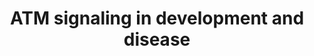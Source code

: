 ---
annotations:
- id: PW:0000087
  parent: regulatory pathway
  type: Pathway Ontology
  value: G1 phase pathway
- id: PW:0000099
  parent: regulatory pathway
  type: Pathway Ontology
  value: DNA repair pathway
authors:
- AARandCo
- Khanspers
- MaintBot
- Eweitz
- Egonw
citedin:
- link: PMC7470419
  title: A novel single-cell based method for breast cancer prognosis (2020)
communities:
- CPTAC
- ONTOX
- PancCanNet
description: This pathway is modeled after Figure 4 in the article "The ATM signaling
  network in development and disease" (See Bibliography).  When DNA is damaged, DDR
  begins to work on recuperating the damage through the appropriate cellular programs
  such as transcription, translation, etc etc. The ataxia-telangiectasia mutated (ATM)
  kinase acts as the main core of this pathway acting upon or receiving a lot of the
  reactions towards other gene products. ATM substrates use several different cell
  cycle checkpoints to determine the health of the DNA, and determine different types
  of disease/damage done to the DNA. The p38MAPK which is a reaction by ATM later
  leads to HSP27 which inhibits oxidative stress within the cell. DDR and ATM both
  work to help the cell recover from any damage it has received and understanding
  how ATM works will help increase doctors and scientists understanding of diseases,
  and their treatment.   Proteins on this pathway have targeted assays available via
  the [CPTAC Assay Portal](https://assays.cancer.gov/available_assays?wp_id=WP3878).
last-edited: 2025-04-30
ndex: 25239283-8b68-11eb-9e72-0ac135e8bacf
organisms:
- Homo sapiens
redirect_from:
- /index.php/Pathway:WP3878
- /instance/WP3878
- /instance/WP3878_r138710
revision: r138710
schema-jsonld:
- '@context': https://schema.org/
  '@id': https://wikipathways.github.io/pathways/WP3878.html
  '@type': Dataset
  creator:
    '@type': Organization
    name: WikiPathways
  description: This pathway is modeled after Figure 4 in the article "The ATM signaling
    network in development and disease" (See Bibliography).  When DNA is damaged,
    DDR begins to work on recuperating the damage through the appropriate cellular
    programs such as transcription, translation, etc etc. The ataxia-telangiectasia
    mutated (ATM) kinase acts as the main core of this pathway acting upon or receiving
    a lot of the reactions towards other gene products. ATM substrates use several
    different cell cycle checkpoints to determine the health of the DNA, and determine
    different types of disease/damage done to the DNA. The p38MAPK which is a reaction
    by ATM later leads to HSP27 which inhibits oxidative stress within the cell. DDR
    and ATM both work to help the cell recover from any damage it has received and
    understanding how ATM works will help increase doctors and scientists understanding
    of diseases, and their treatment.   Proteins on this pathway have targeted assays
    available via the [CPTAC Assay Portal](https://assays.cancer.gov/available_assays?wp_id=WP3878).
  keywords:
  - ATF2
  - ATM
  - ATMIN
  - ATR
  - AURKB
  - BUB1
  - CDC25A
  - CDK2
  - CDK5
  - CEP63
  - CHEK1
  - CHEK2
  - DCLRE1C
  - G6PD
  - H2AX
  - HDAC4
  - HMGN1
  - HSP27
  - IKBKG
  - KAT5
  - LMNB2
  - MAPK11
  - MAPK12
  - MAPK13
  - MAPK14
  - MDC1
  - MRE11
  - MTOR
  - NBN
  - NF-KB
  - NHEJ1
  - PMID1
  - PP5C
  - PPP2CA
  - PRKDC
  - RAD50
  - RBBP8
  - RIF1
  - RNF168
  - RNF20
  - RNF40
  - RNF8
  - Rad50
  - 'Reactive oxygen species '
  - SMC1A
  - STK11
  - TP53
  - TP53BP1
  - TRIM28
  - TSC2
  license: CC0
  name: 'ATM signaling in development and disease '
seo: CreativeWork
title: 'ATM signaling in development and disease '
wpid: WP3878
---